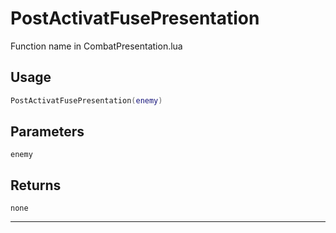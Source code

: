 # PostActivatFusePresentation
Function name in CombatPresentation.lua
## Usage
```lua
PostActivatFusePresentation(enemy)
```
## Parameters
`enemy`
## Returns
`none`

---
